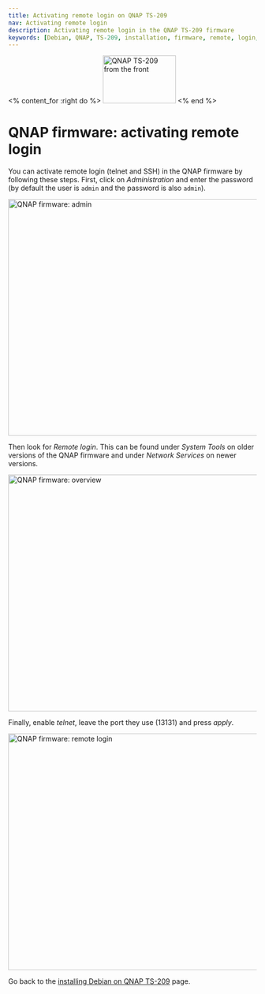 ```yaml
---
title: Activating remote login on QNAP TS-209
nav: Activating remote login
description: Activating remote login in the QNAP TS-209 firmware
keywords: [Debian, QNAP, TS-209, installation, firmware, remote, login, telnet, SSH]
---
```


<% content_for :right do %>
<img src = "../images/r_ts209_front.jpg" class="border" alt="QNAP TS-209 from the front" width="148" height="97" />
<% end %>

<h1>QNAP firmware: activating remote login</h1>

You can activate remote login (telnet and SSH) in the QNAP firmware by
following these steps.  First, click on <em>Administration</em> and enter
the password (by default the user is `admin` and the password is also
`admin`).

<a href = "../images/qnap-admin.png">
<img src = "../images/qnap-admin.png" class="border" alt = "QNAP firmware: admin"
 width="640" height="480" />
</a>

Then look for <em>Remote login</em>.  This can be found under <em>System
Tools</em> on older versions of the QNAP firmware and under <em>Network
Services</em> on newer versions.

<img src = "../../images/qnap-system-tools.png" class="border" alt = "QNAP firmware: overview" width="640" height="480" />

Finally, enable <em>telnet</em>, leave the port they use (13131) and press
<em>apply</em>.

<img src = "../../images/qnap-remote-login.png" class="border" alt = "QNAP firmware: remote login" width="640" height="480" />

Go back to the <a href = "..">installing Debian on QNAP TS-209</a> page.

